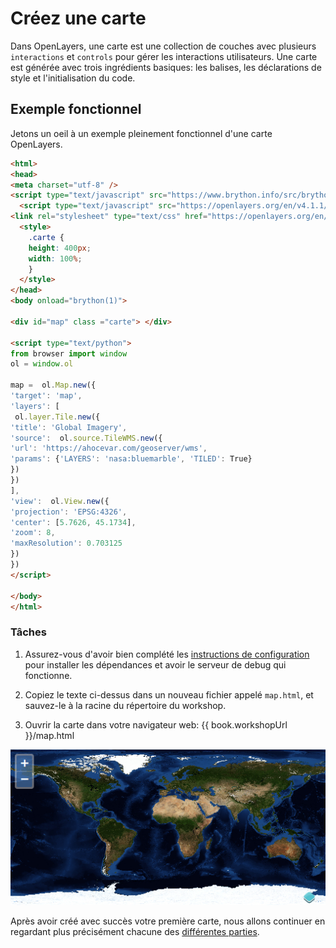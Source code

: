 # Créez une carte

Dans OpenLayers, une carte est une collection de couches avec plusieurs `interactions` et `controls` pour gérer les interactions utilisateurs. Une carte est générée avec trois ingrédients basiques: les balises, les déclarations de style et l'initialisation du code.

## Exemple fonctionnel

Jetons un oeil à un exemple pleinement fonctionnel d'une carte OpenLayers.

```html
<html>
<head>
<meta charset="utf-8" />
<script type="text/javascript" src="https://www.brython.info/src/brython.js"></script>
  <script type="text/javascript" src="https://openlayers.org/en/v4.1.1/build/ol.js"></script>
<link rel="stylesheet" type="text/css" href="https://openlayers.org/en/v4.1.1/css/ol.css">
  <style>
    .carte {
    height: 400px;
    width: 100%;
    }
  </style>
</head>
<body onload="brython(1)">

<div id="map" class ="carte"> </div>

<script type="text/python">
from browser import window
ol = window.ol

map =  ol.Map.new({
'target': 'map',
'layers': [
 ol.layer.Tile.new({
'title': 'Global Imagery',
'source':  ol.source.TileWMS.new({
'url': 'https://ahocevar.com/geoserver/wms',
'params': {'LAYERS': 'nasa:bluemarble', 'TILED': True}
})
})
],
'view':  ol.View.new({
'projection': 'EPSG:4326',
'center': [5.7626, 45.1734],
'zoom': 8,
'maxResolution': 0.703125
})
})
</script>

</body>
</html>
```

### Tâches

1.  Assurez-vous d'avoir bien complété les [instructions de configuration](../) pour installer les dépendances et avoir le serveur de debug qui fonctionne.

1.  Copiez le texte ci-dessus dans un nouveau fichier appelé `map.html`, et sauvez-le à la racine du répertoire du workshop.

1.  Ouvrir la carte dans votre navigateur web: {{ book.workshopUrl }}/map.html

![Un carte fonctionnelle affichant une image du monde](map1.png)

Après avoir créé avec succès votre première carte, nous allons continuer en regardant plus précisément chacune des [différentes parties](./dissect.md).
